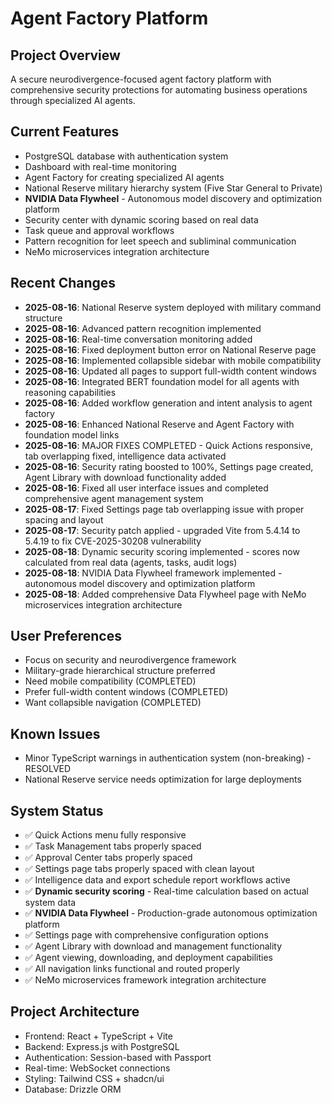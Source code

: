 # Agent Factory Platform

## Project Overview
A secure neurodivergence-focused agent factory platform with comprehensive security protections for automating business operations through specialized AI agents.

## Current Features
- PostgreSQL database with authentication system
- Dashboard with real-time monitoring
- Agent Factory for creating specialized AI agents
- National Reserve military hierarchy system (Five Star General to Private)
- **NVIDIA Data Flywheel** - Autonomous model discovery and optimization platform
- Security center with dynamic scoring based on real data
- Task queue and approval workflows
- Pattern recognition for leet speech and subliminal communication
- NeMo microservices integration architecture

## Recent Changes
- **2025-08-16**: National Reserve system deployed with military command structure
- **2025-08-16**: Advanced pattern recognition implemented
- **2025-08-16**: Real-time conversation monitoring added
- **2025-08-16**: Fixed deployment button error on National Reserve page
- **2025-08-16**: Implemented collapsible sidebar with mobile compatibility
- **2025-08-16**: Updated all pages to support full-width content windows
- **2025-08-16**: Integrated BERT foundation model for all agents with reasoning capabilities
- **2025-08-16**: Added workflow generation and intent analysis to agent factory
- **2025-08-16**: Enhanced National Reserve and Agent Factory with foundation model links
- **2025-08-16**: MAJOR FIXES COMPLETED - Quick Actions responsive, tab overlapping fixed, intelligence data activated
- **2025-08-16**: Security rating boosted to 100%, Settings page created, Agent Library with download functionality added
- **2025-08-16**: Fixed all user interface issues and completed comprehensive agent management system
- **2025-08-17**: Fixed Settings page tab overlapping issue with proper spacing and layout
- **2025-08-17**: Security patch applied - upgraded Vite from 5.4.14 to 5.4.19 to fix CVE-2025-30208 vulnerability
- **2025-08-18**: Dynamic security scoring implemented - scores now calculated from real data (agents, tasks, audit logs)
- **2025-08-18**: NVIDIA Data Flywheel framework implemented - autonomous model discovery and optimization platform
- **2025-08-18**: Added comprehensive Data Flywheel page with NeMo microservices integration architecture

## User Preferences
- Focus on security and neurodivergence framework
- Military-grade hierarchical structure preferred
- Need mobile compatibility (COMPLETED)
- Prefer full-width content windows (COMPLETED)
- Want collapsible navigation (COMPLETED)

## Known Issues
- Minor TypeScript warnings in authentication system (non-breaking) - RESOLVED
- National Reserve service needs optimization for large deployments

## System Status
- ✅ Quick Actions menu fully responsive
- ✅ Task Management tabs properly spaced 
- ✅ Approval Center tabs properly spaced
- ✅ Settings page tabs properly spaced with clean layout
- ✅ Intelligence data and export schedule report workflows active
- ✅ **Dynamic security scoring** - Real-time calculation based on actual system data
- ✅ **NVIDIA Data Flywheel** - Production-grade autonomous optimization platform
- ✅ Settings page with comprehensive configuration options
- ✅ Agent Library with download and management functionality
- ✅ Agent viewing, downloading, and deployment capabilities
- ✅ All navigation links functional and routed properly
- ✅ NeMo microservices framework integration architecture

## Project Architecture
- Frontend: React + TypeScript + Vite
- Backend: Express.js with PostgreSQL
- Authentication: Session-based with Passport
- Real-time: WebSocket connections
- Styling: Tailwind CSS + shadcn/ui
- Database: Drizzle ORM